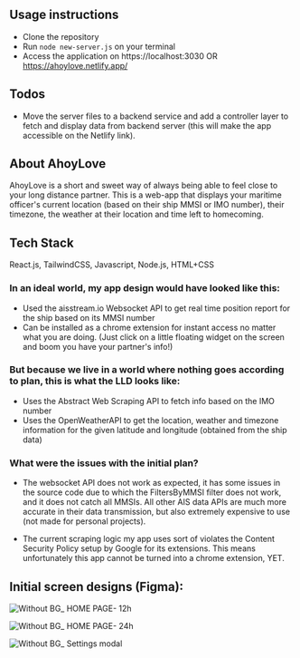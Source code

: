 ## Usage instructions

- Clone the repository
- Run `node new-server.js` on your terminal
- Access the application on https://localhost:3030 OR https://ahoylove.netlify.app/

## Todos
- Move the server files to a backend service and add a controller layer to fetch and display data from backend server (this will make the app accessible on the Netlify link). 

## About AhoyLove
AhoyLove is a short and sweet way of always being able to feel close to your long distance partner. 
This is a web-app that displays your maritime officer's current location (based on their ship MMSI or IMO number), their timezone, the weather at their location and time left to homecoming. 

## Tech Stack
React.js, TailwindCSS, Javascript, Node.js, HTML+CSS

### In an ideal world, my app design would have looked like this:

- Used the aisstream.io Websocket API to get real time position report for the ship based on its MMSI number
- Can be installed as a chrome extension for instant access no matter what you are doing. (Just click on a little floating widget on the screen and boom you have your partner's info!)

### But because we live in a world where nothing goes according to plan, this is what the LLD looks like:

- Uses the Abstract Web Scraping API to fetch info based on the IMO number
- Uses the OpenWeatherAPI to get the location, weather and timezone information for the given latitude and longitude (obtained from the ship data)

### What were the issues with the initial plan?

- The websocket API does not work as expected, it has some issues in the source code due to which the FiltersByMMSI filter does not work, and it does not catch all MMSIs. All other AIS data APIs are much more accurate in their data transmission, but also extremely expensive to use (not made for personal projects).

- The current scraping logic my app uses sort of violates the Content Security Policy setup by Google for its extensions. This means unfortunately this app cannot be turned into a chrome extension, YET.

## Initial screen designs (Figma):

![Without BG_ HOME PAGE- 12h](https://github.com/user-attachments/assets/91593e69-098f-41ff-a20d-5fd72439a273)

![Without BG_ HOME PAGE- 24h](https://github.com/user-attachments/assets/3a175e50-7dd2-4d01-915e-2f26902ccfdf)

![Without BG_ Settings modal](https://github.com/user-attachments/assets/c729eaf9-e1be-4487-96dd-61f312ee00db)




